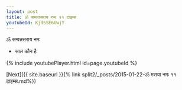 ```yaml
---
layout: post
title: ॐ सम्वतसराय नमः ११ टाइम्स
youtubeId: KjdSSE6UwjY
---
```

 
 
 ॐ सम्वतसराय नमः  
 
 -  साल कौन है 
 
  
 
  
 
 
 
 
 
 


{% include youtubePlayer.html id=page.youtubeId %}
 
[Next]({{ site.baseurl }}{% link  split2/_posts/2015-01-22-ॐ मसया नमः ११ टाइम्स.md%})
 
